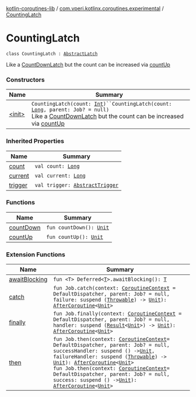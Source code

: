 [kotlin-coroutines-lib](../../index.md) / [com.vperi.kotlinx.coroutines.experimental](../index.md) / [CountingLatch](./index.md)

# CountingLatch

`class CountingLatch : `[`AbstractLatch`](../-abstract-latch/index.md)

Like a [CountDownLatch](../-count-down-latch/index.md) but the count can be increased
via [countUp](count-up.md)

### Constructors

| Name | Summary |
|---|---|
| [&lt;init&gt;](-init-.md) | `CountingLatch(count: `[`Int`](https://kotlinlang.org/api/latest/jvm/stdlib/kotlin/-int/index.html)`)``CountingLatch(count: `[`Long`](https://kotlinlang.org/api/latest/jvm/stdlib/kotlin/-long/index.html)`, parent: Job? = null)`<br>Like a [CountDownLatch](../-count-down-latch/index.md) but the count can be increased via [countUp](count-up.md) |

### Inherited Properties

| Name | Summary |
|---|---|
| [count](../-abstract-latch/count.md) | `val count: `[`Long`](https://kotlinlang.org/api/latest/jvm/stdlib/kotlin/-long/index.html) |
| [current](../-abstract-latch/current.md) | `val current: `[`Long`](https://kotlinlang.org/api/latest/jvm/stdlib/kotlin/-long/index.html) |
| [trigger](../-abstract-latch/trigger.md) | `val trigger: `[`AbstractTrigger`](../-abstract-trigger/index.md) |

### Functions

| Name | Summary |
|---|---|
| [countDown](count-down.md) | `fun countDown(): `[`Unit`](https://kotlinlang.org/api/latest/jvm/stdlib/kotlin/-unit/index.html) |
| [countUp](count-up.md) | `fun countUp(): `[`Unit`](https://kotlinlang.org/api/latest/jvm/stdlib/kotlin/-unit/index.html) |

### Extension Functions

| Name | Summary |
|---|---|
| [awaitBlocking](../kotlinx.coroutines.experimental.-deferred/await-blocking.md) | `fun <T> Deferred<`[`T`](../kotlinx.coroutines.experimental.-deferred/await-blocking.md#T)`>.awaitBlocking(): `[`T`](../kotlinx.coroutines.experimental.-deferred/await-blocking.md#T) |
| [catch](../kotlinx.coroutines.experimental.-job/catch.md) | `fun Job.catch(context: `[`CoroutineContext`](https://kotlinlang.org/api/latest/jvm/stdlib/kotlin.coroutines.experimental/-coroutine-context/index.html)` = DefaultDispatcher, parent: Job? = null, failure: suspend (`[`Throwable`](https://kotlinlang.org/api/latest/jvm/stdlib/kotlin/-throwable/index.html)`) -> `[`Unit`](https://kotlinlang.org/api/latest/jvm/stdlib/kotlin/-unit/index.html)`): `[`AfterCoroutine`](../-after-coroutine/index.md)`<`[`Unit`](https://kotlinlang.org/api/latest/jvm/stdlib/kotlin/-unit/index.html)`>` |
| [finally](../kotlinx.coroutines.experimental.-job/finally.md) | `fun Job.finally(context: `[`CoroutineContext`](https://kotlinlang.org/api/latest/jvm/stdlib/kotlin.coroutines.experimental/-coroutine-context/index.html)` = DefaultDispatcher, parent: Job? = null, handler: suspend (`[`Result`](../-result/index.md)`<`[`Unit`](https://kotlinlang.org/api/latest/jvm/stdlib/kotlin/-unit/index.html)`>) -> `[`Unit`](https://kotlinlang.org/api/latest/jvm/stdlib/kotlin/-unit/index.html)`): `[`AfterCoroutine`](../-after-coroutine/index.md)`<`[`Unit`](https://kotlinlang.org/api/latest/jvm/stdlib/kotlin/-unit/index.html)`>` |
| [then](../kotlinx.coroutines.experimental.-job/then.md) | `fun Job.then(context: `[`CoroutineContext`](https://kotlinlang.org/api/latest/jvm/stdlib/kotlin.coroutines.experimental/-coroutine-context/index.html)` = DefaultDispatcher, parent: Job? = null, successHandler: suspend () -> `[`Unit`](https://kotlinlang.org/api/latest/jvm/stdlib/kotlin/-unit/index.html)`, failureHandler: suspend (`[`Throwable`](https://kotlinlang.org/api/latest/jvm/stdlib/kotlin/-throwable/index.html)`) -> `[`Unit`](https://kotlinlang.org/api/latest/jvm/stdlib/kotlin/-unit/index.html)`): `[`AfterCoroutine`](../-after-coroutine/index.md)`<`[`Unit`](https://kotlinlang.org/api/latest/jvm/stdlib/kotlin/-unit/index.html)`>`<br>`fun Job.then(context: `[`CoroutineContext`](https://kotlinlang.org/api/latest/jvm/stdlib/kotlin.coroutines.experimental/-coroutine-context/index.html)` = DefaultDispatcher, parent: Job? = null, success: suspend () -> `[`Unit`](https://kotlinlang.org/api/latest/jvm/stdlib/kotlin/-unit/index.html)`): `[`AfterCoroutine`](../-after-coroutine/index.md)`<`[`Unit`](https://kotlinlang.org/api/latest/jvm/stdlib/kotlin/-unit/index.html)`>` |
